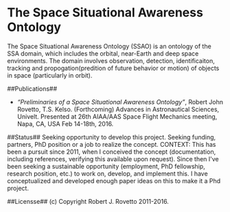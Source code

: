 # The Space Situational Awareness Ontology
The Space Situational Awareness Ontology (SSAO) is an ontology of the SSA domain, which includes the orbital, near-Earth and deep space environments. The domain involves observation, detection, identificaiton, tracking and propogation(predition of future behavior or motion) of objects in space (particularly in orbit).

##Publications##
* _“Preliminaries of a Space Situational Awareness Ontology”_, Robert John Rovetto, T.S. Kelso. (Forthcoming) Advances in Astronautical Sciences, Univelt. Presented at 26th AIAA/AAS Space Flight Mechanics meeting, Napa, CA, USA Feb 14-18th, 2016.

##Status##
Seeking opportunity to develop this project. Seeking funding, partners, PhD position or a job to realize the concept.
CONTEXT: This has been a pursuit since 2011, when I conceived the concept (documentation, including references, verifying this available upon request). Since then I've been seeking a sustainable opportunity (employment, PhD fellowship, research position, etc.) to work on, develop, and implement this. I have conceptualized and developed enough paper ideas on this to make it a Phd project. 

##Licensse##
(c) Copyright Robert J. Rovetto 2011-2016.
